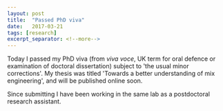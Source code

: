 ```yaml
---
layout: post
title:  "Passed PhD viva"
date:   2017-03-21
tags: [research]
excerpt_separator: <!--more-->
---
```


Today I passed my PhD viva (from *viva voce*, UK term for oral defence or examination of doctoral dissertation) subject to 'the usual minor corrections'. 
My thesis was titled 'Towards a better understanding of mix engineering', and will be published online soon. 

Since submitting I have been working in the same lab as a postdoctoral research assistant. 
